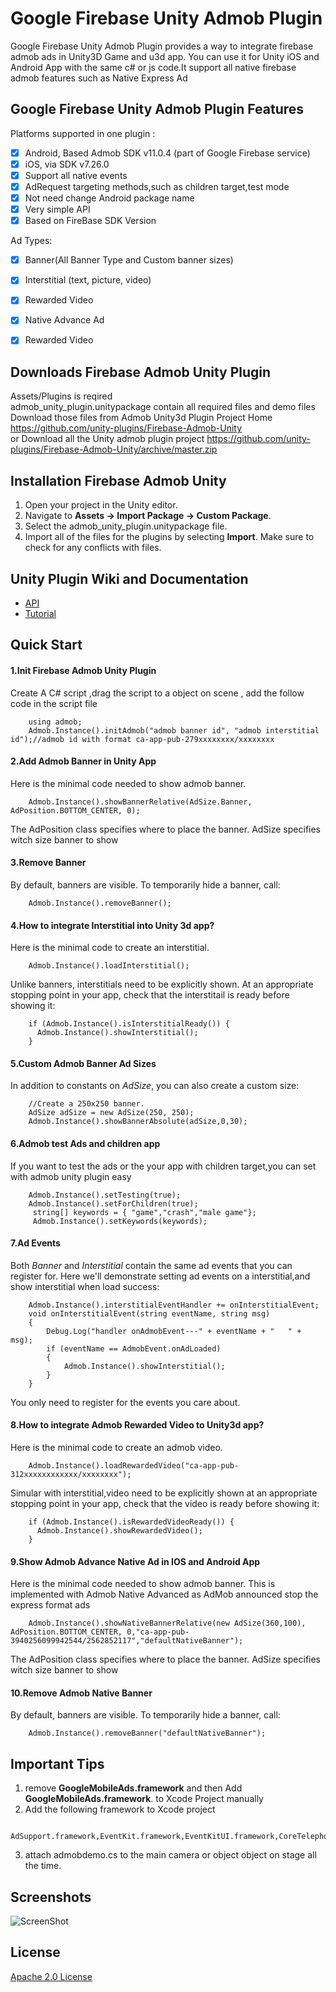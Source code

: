 Google Firebase Unity Admob Plugin
==============================

Google Firebase Unity Admob Plugin provides a way to integrate firebase admob ads in Unity3D Game and u3d app.
You can use it for Unity iOS and Android App with the same c# or js code.It support all native firebase admob features such as Native Express Ad

## Google Firebase Unity Admob Plugin Features
Platforms supported in one plugin :
- [x] Android, Based Admob SDK v11.0.4 (part of Google Firebase service)
- [x] iOS, via SDK v7.26.0
- [x] Support all native events
- [x] AdRequest targeting methods,such as children target,test mode
- [x] Not need change Android package name
- [x] Very simple API
- [x] Based on FireBase SDK Version

Ad Types:
- [x] Banner(All Banner Type and Custom banner sizes)
- [x] Interstitial (text, picture, video)
- [x] Rewarded Video 
- [x] Native Advance Ad 
- [x] Rewarded Video


## Downloads Firebase Admob Unity Plugin
Assets/Plugins  is reqired     
admob_unity_plugin.unitypackage contain all required files and demo files     
Download those files from Admob Unity3d Plugin Project Home https://github.com/unity-plugins/Firebase-Admob-Unity     
or Download all the Unity admob plugin project https://github.com/unity-plugins/Firebase-Admob-Unity/archive/master.zip    

## Installation Firebase Admob Unity
1. Open your project in the Unity editor.
2. Navigate to **Assets -> Import Package -> Custom Package**.
3. Select the admob_unity_plugin.unitypackage file.
4. Import all of the files for the plugins by selecting **Import**. Make sure
   to check for any conflicts with files.

## Unity Plugin Wiki and Documentation
* [API](https://github.com/unity-plugins/Firebase-Admob-Unity/wiki/Admob-Unity-Plugin-API)
* [Tutorial](https://github.com/unity-plugins/Firebase-Admob-Unity/wiki)

## Quick Start
#### 1.Init Firebase Admob Unity Plugin 
Create A C# script ,drag the script to a object on scene , add the follow code in the script file
```
    using admob;
    Admob.Instance().initAdmob("admob banner id", "admob interstitial id");//admob id with format ca-app-pub-279xxxxxxxx/xxxxxxxx

```
#### 2.Add Admob Banner in Unity App 
Here is the minimal code needed to show admob banner.
```
    Admob.Instance().showBannerRelative(AdSize.Banner, AdPosition.BOTTOM_CENTER, 0);
```

The AdPosition class specifies where to place the banner. AdSize specifies witch size banner to show

#### 3.Remove Banner 
By default, banners are visible. To temporarily hide a banner, call:
```
    Admob.Instance().removeBanner();
```

#### 4.How to integrate Interstitial into Unity 3d app?

Here is the minimal  code to create an interstitial.
```
    Admob.Instance().loadInterstitial(); 
```
Unlike banners, interstitials need to be explicitly shown. At an appropriate
stopping point in your app, check that the interstitail is ready before
showing it:
```
    if (Admob.Instance().isInterstitialReady()) {
      Admob.Instance().showInterstitial();
    }
```
#### 5.Custom Admob Banner Ad Sizes
In addition to constants on _AdSize_, you can also create a custom size:
```
    //Create a 250x250 banner.
    AdSize adSize = new AdSize(250, 250);
    Admob.Instance().showBannerAbsolute(adSize,0,30);
```
#### 6.Admob test Ads and children app
If you want to test the ads or the your app with children target,you can set with admob unity plugin easy
```
    Admob.Instance().setTesting(true);
    Admob.Instance().setForChildren(true);
     string[] keywords = { "game","crash","male game"};
     Admob.Instance().setKeywords(keywords);
```
#### 7.Ad Events
Both _Banner_ and _Interstitial_ contain the same ad events that you can
register for. 
Here we'll demonstrate setting ad events on a interstitial,and show interstitial when load success:
```
    Admob.Instance().interstitialEventHandler += onInterstitialEvent;
    void onInterstitialEvent(string eventName, string msg)
    {
        Debug.Log("handler onAdmobEvent---" + eventName + "   " + msg);
        if (eventName == AdmobEvent.onAdLoaded)
        {
            Admob.Instance().showInterstitial();
        }
    }
```
You only need to register for the events you care about.

#### 8.How to integrate Admob Rewarded Video to Unity3d app?

Here is the minimal  code to create an admob video.
```
    Admob.Instance().loadRewardedVideo("ca-app-pub-312xxxxxxxxxxxx/xxxxxxxx"); 
```
Simular with interstitial,video need to be explicitly shown at an appropriate
stopping point in your app, check that the video is ready before
showing it:
```
    if (Admob.Instance().isRewardedVideoReady()) {
      Admob.Instance().showRewardedVideo();
    }
```

#### 9.Show Admob Advance Native Ad in IOS and Android App 
Here is the minimal code needed to show admob banner.
This is implemented with Admob Native Advanced as AdMob announced stop the express format ads 
```
    Admob.Instance().showNativeBannerRelative(new AdSize(360,100), AdPosition.BOTTOM_CENTER, 0,"ca-app-pub-3940256099942544/2562852117","defaultNativeBanner");

```

The AdPosition class specifies where to place the banner. AdSize specifies witch size banner to show

#### 10.Remove Admob Native Banner 
By default, banners are visible. To temporarily hide a banner, call:
```
    Admob.Instance().removeBanner("defaultNativeBanner");
```

## Important Tips
1. remove **GoogleMobileAds.framework** and then  Add **GoogleMobileAds.framework**. to Xcode Project manually
2. Add the following framework to Xcode project
```
    AdSupport.framework,EventKit.framework,EventKitUI.framework,CoreTelephony.framework,StoreKit.framework,MessageUI.framework
```
3. attach admobdemo.cs to the main camera or object object on stage all the time.    

## Screenshots
![ScreenShot](https://github.com/unity-plugins/Firebase-Admob-Unity/blob/master/doc/android_banner_full.jpg?raw=true) 

## License
[Apache 2.0 License](http://www.apache.org/licenses/LICENSE-2.0.html)